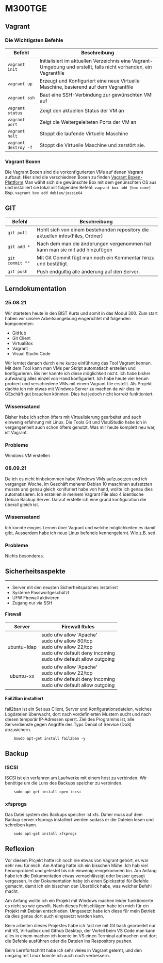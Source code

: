 # M300TGE
## Vagrant

### Die Wichtigsten Befehle 

| Befehl                    | Beschreibung                                                      |
| ------------------------- | ----------------------------------------------------------------- | 
| `vagrant init`            | Initialisiert im aktuellen Verzeichnis eine Vagrant-Umgebung und erstellt, falls nicht vorhanden, ein Vagrantfile |
| `vagrant up`              |  Erzeugt und Konfiguriert eine neue Virtuelle Maschine, basierend auf dem Vagrantfile |
| `vagrant ssh`             | Baut eine SSH-Verbindung zur gewünschten VM auf                   |
| `vagrant status`          | Zeigt den aktuellen Status der VM an                              |
| `vagrant port`            | Zeigt die Weitergeleiteten Ports der VM an                        |
| `vagrant halt`            | Stoppt die laufende Virtuelle Maschine                            |
| `vagrant destroy -f`      | Stoppt die Virtuelle Maschine und zerstört sie.                   |


### Vagrant Boxen

Die Vagrant Boxen sind die vorkonfigurierten VMs auf denen Vagrant aufbaut. Hier sind die verschiednen Boxen zu finden [Vagrant Boxen-Plattform](https://app.vagrantup.com/boxes/search)
Man wählt sich die gewünschte Box mit dem genünschten OS aus und installiert sie lokal mit folgenden Befehl:
`vagrant box add [box-name]`
Bsp. `vagrant box add debian/jessie64` 


## GIT

| Befehl                    | Beschreibung                                                      |
| ------------------------- | ----------------------------------------------------------------- | 
| `git pull`                | Hohlt sich von einem bestehenden repository die aktuellen infos(Files, Ordner) |
| `git add *`               | Nach dem man die änderungen vorgenommen hat kann man sie mit add hinzufügen|
| `git commit ""`           | Mit Git Commit fügt man noch ein Kommentar hinzu und bestätigt.                  |
| `git push`                | Push endgültig alle änderung auf den Server.                   


## Lerndokumentation

### 25.08.21

Wir starteten heute in den BIST Kurts und somit in das Modul 300. Zum start haben wir unsere Arbeitsumgebung eingerichtet mit folgenden komponenten: 

* GitHub 
* Git Client
* VirtualBox
* Vagrant
* Visual Studio Code
  
Wir lerntet danach durch eine kurze einführung das Tool Vagrant kennen. Mit dem Tool kann man VMs per Skript automatisch erstellen und konfigurieren. Bis her kannte ich diese möglichkeit nicht. Ich habe bisher aufwändig alles einzel von Hand konfiguriert. Ich habe heute viel herum probiert und verschiedene VMs mit einem Vagrant file erstellt. Als Projekt dachte ich mir etwas mit Windwos Server zu machen da wir dies im GEschäft gut brauchen könnten. Dies hat jedoch nicht korrekt funktioniert. 

### Wissensatand

Bisher habe ich schon öfters mit Virtualisierung gearbeitet und auch einwenig erfahrung mit Linux. Die Tools Git und VisulStudio habe ich in vergangenheit auch schon öfters genutzt. Was mir heute komplett neu war, ist Vagrant.

### Probleme

Windows VM erstellen 

### 08.09.21

Da ich es nicht hinbekommen habe Windows VMs aufzusetzen und ich vergangen Woche, im Geschäft meherer Debian 10 maschinen aufsetzten musste und genau gleich konifuriert habe von hand, wollte ich genau dies automatisieren. 
Ich erstellen in meinem Vagrant File also 4 identische Debian Backup Server. Darauf erstelle ich eine grund konfiguration die überall gleich ist. 
 

### Wissensatand

Ich konnte eingies Lernen über Vagrant und welche möglichkeiten es damit gibt. Ausserdem habe ich neue Linux befehele kennengelernt. Wie z.B. sed. 

### Probleme

Nichts besonderes.


## Sicherheitsaspekte
***
* Server mit den neusten Sicherheitspatches installiert
* Systeme Passwortgeschützt
* UFW Firewall aktivieren
* Zugang nur via SSH

#### Firewall
| Server | Firewall Rules |
|:-:|-|
| ubuntu-ldap | sudo ufw allow 'Apache'<br>sudo ufw allow 80/tcp<br>sudo ufw allow 22/tcp<br>sudo ufw default deny incoming<br>sudo ufw default allow outgoing |
| ubuntu-xx | sudo ufw allow 'Apache'<br>sudo ufw allow 22/tcp<br>sudo ufw default deny incoming<br>sudo ufw default allow outgoing |


#### Fail2Ban installiert
fail2ban ist ein Set aus Client, Server und Konfigurationsdateien, welches Logdateien überwacht, dort nach vordefinierten Mustern sucht und nach diesen temporär IP-Adressen sperrt. Ziel des Programms ist, alle Serverdienste gegen Angriffe des Typs Denial of Service (DoS) abzusichern.
```
    $sudo apt-get install fail2ban -y
```

## Backup

### ISCSI
ISCSI ist ein verfahren um Laufwerke mit einem host zu verbinden. Wir benötige um die Luns des Backups speicher zu verbinden. 
```
    sudo apt-get install open-iscsi
```

### xfsprogs
Das Datei system des Backups speicher ist xfs. Daher muss auf dem Backup server xfsprogs installiert werden sodass er die Dateien lesen und schreiben kann.
```
    sudo apt-get install xfsprogs
```

## Reflexion

Vor diesem Projekt hatte ich noch nie etwas von Vagrant gehört, es war sehr neu für mich. Am Anfang hatte ich ein bisschen Mühe. Ich hab viel herumprobiert und getestet bis ich einwenig reingekommen bin. Am Anfang habe ich die Dokumentation etwas vernachlässigt oder besser gesagt vergessen. In der Dokumentation habe ich einen Spickzettel für Befehle gemacht, damit ich ein bisschen den Überblick habe, was welcher Befehl macht.

Am Anfang wollte ich ein Projekt mit Windows machen leider funktionierte es nicht so wie gewollt. Nach dieses Fehlschlägen habe ich mich für ein Projekt mit Debian entschieden. Umgesetzt habe ich diese für mein Betrieb da dies genau dort auch eingesetzt werden kann. 

Beim arbeiten dieses Projektes habe ich fast nie mit Git bash gearbeitet nur mit VS, Virtualbox und Github Desktop, der Vorteil beim VS Code man kann alles in einem machen ich konnte im VS einen Terminal aufmachen und dort die Befehle ausführen oder die Dateien ins Respository pushen.

Beim Lernfortschritt habe ich sehr vieles in Vagrant gelernt, und den umgang mit Linux konnte ich auch noch verbessern.










